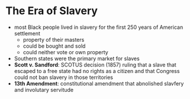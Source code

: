 # The Era of Slavery
- most Black people lived in slavery for the first 250 years of American settlement
	- property of their masters
	- could be bought and sold
	- could neither vote or own property
- Southern states were the primary market for slaves
- **Scott v. Sandford**: SCOTUS decision (1857) ruling that a slave that escaped to a free state had no rights as a citizen and that Congress could not ban slavery in those territories
- **13th Amendment**: constitutional amendment that abnolished slavfery and involutary servitude